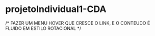 # projetoIndividual1-CDA


/* FAZER UM MENU HOVER QUE CRESCE O LINK, E O CONTEUDO É FLUIDO EM ESTILO ROTACIONAL */